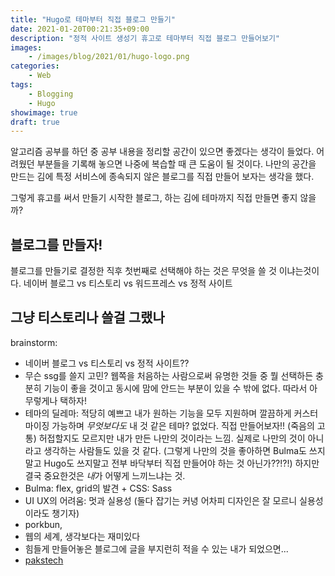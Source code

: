 ```yaml
---
title: "Hugo로 테마부터 직접 블로그 만들기"
date: 2021-01-20T00:21:35+09:00
description: "정적 사이트 생성기 휴고로 테마부터 직접 블로그 만들어보기"
images:
    - /images/blog/2021/01/hugo-logo.png
categories:
    - Web
tags:
    - Blogging
    - Hugo
showimage: true
draft: true
---
```


알고리즘 공부를 하던 중 공부 내용을 정리할 공간이 있으면 좋겠다는 생각이 들었다. 어려웠던 부분들을 기록해 놓으면 나중에 복습할 때 큰 도움이 될 것이다.
나만의 공간을 만드는 김에 특정 서비스에 종속되지 않은 블로그를 직접 만들어 보자는 생각을 했다.

그렇게 휴고를 써서 만들기 시작한 블로그, 하는 김에 테마까지 직접 만들면 좋지 않을까?

<!--more-->

## 블로그를 만들자!

블로그를 만들기로 결정한 직후 첫번째로 선택해야 하는 것은 무엇을 쓸 것 이냐는것이다.
네이버 블로그 vs 티스토리 vs 워드프레스 vs 정적 사이트

## 그냥 티스토리나 쓸걸 그랬나




brainstorm:
- 네이버 블로그 vs 티스토리 vs 정적 사이트??
- 무슨 ssg를 쓸지 고민? 웹쪽을 처음하는 사람으로써 유명한 것들 중 뭘 선택하든 충분히 기능이 좋을 것이고 동시에 맘에 안드는 부분이 있을 수 밖에 없다. 따라서 아무렇게나 택하자!
- 테마의 딜레마: 적당히 예쁘고 내가 원하는 기능을 모두 지원하며 깔끔하게 커스터마이징 가능하며 *무엇보다도* 내 것 같은 테마? 없었다. 직접 만들어보자!! (죽음의 고통) 허접할지도 모르지만 내가 만든 나만의 것이라는 느낌. 실제로 나만의 것이 아니라고 생각하는 사람들도 있을 것 같다. (그렇게 나만의 것을 좋아하면 Bulma도 쓰지말고 Hugo도 쓰지말고 전부 바닥부터 직접 만들어야 하는 것 아닌가??!?!) 하지만 결국 중요한것은 *내*가 어떻게 느끼느냐는 것.
- Bulma: flex, grid의 발견 + CSS: Sass
- UI UX의 어려움: 멋과 실용성 (둘다 잡기는 커녕 어차피 디자인은 잘 모르니 실용성이라도 챙기자)
- porkbun, 
- 웹의 세계, 생각보다는 재미있다
- 힘들게 만들어놓은 블로그에 글을 부지런히 적을 수 있는 내가 되었으면...
- [pakstech](https://pakstech.com/series/blog-with-hugo/)